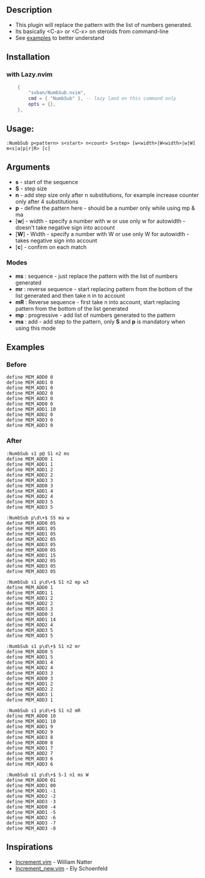 ## Description
- This plugin will replace the pattern with the list of numbers generated.
- Its basically \<C-a> or \<C-x> on steroids from command-line 
- See [examples](https://github.com/svban/NumbSub.nvim?tab=readme-ov-file#examples) to better understand

## Installation
###  with Lazy.nvim
``` lua
    {
        "svban/NumbSub.nvim",
        cmd = { "NumbSub" }, -- lazy laod on this command only
        opts = {},
    },
```

## Usage: 
``` vim
:NumbSub p<pattern> s<start> n<count> S<step> [w<width>|W<width>|w|W] m<s|a|p|r|R> [c]
```

## Arguments
- **s** - start of the sequence
- **S** - step size
- **n** - add step size only after n substitutions, for example increase counter only after 4 substitutions
- **p** - define the pattern here - should be a number only while using mp & ma
- [**w**] - width - specify a number with w<width> or use only w for autowidth - doesn't take negative sign into account
- [**W**] - Width - specify a number with W<width> or use only W for autowidth - takes negative sign into account
- [**c**] - confirm on each match
### Modes
- **ms** : sequence - just replace the pattern with the list of numbers generated
- **mr** : reverse sequence - start replacing pattern from the bottom of the list generated and then take n in to account
- **mR** : Reverse sequence - first take n into account, start replacing pattern from the bottom of the list generated
- **mp** : progressive - add list of numbers generated to the pattern
- **ma** : add - add step to the pattern, only **S** and **p** is mandatory when using this mode

## Examples

### Before
``` vim
define MEM_ADD0 0
define MEM_ADD1 0
define MEM_ADD1 0
define MEM_ADD2 0
define MEM_ADD3 0
define MEM_ADD0 0
define MEM_ADD1 10
define MEM_ADD2 0
define MEM_ADD3 0
define MEM_ADD3 0
```

### After
``` vim
:NumbSub s1 p@ S1 n2 ms
define MEM_ADD0 1
define MEM_ADD1 1
define MEM_ADD1 2
define MEM_ADD2 2
define MEM_ADD3 3
define MEM_ADD0 3
define MEM_ADD1 4
define MEM_ADD2 4
define MEM_ADD3 5
define MEM_ADD3 5
```

``` vim
:NumbSub p\d\+$ S5 ma w
define MEM_ADD0 05
define MEM_ADD1 05
define MEM_ADD1 05
define MEM_ADD2 05
define MEM_ADD3 05
define MEM_ADD0 05
define MEM_ADD1 15
define MEM_ADD2 05
define MEM_ADD3 05
define MEM_ADD3 05
```

``` vim
:NumbSub s1 p\d\+$ S1 n2 mp w3
define MEM_ADD0 1
define MEM_ADD1 1
define MEM_ADD1 2
define MEM_ADD2 2
define MEM_ADD3 3
define MEM_ADD0 3
define MEM_ADD1 14
define MEM_ADD2 4
define MEM_ADD3 5
define MEM_ADD3 5
```

``` vim
:NumbSub s1 p\d\+$ S1 n2 mr
define MEM_ADD0 5
define MEM_ADD1 5
define MEM_ADD1 4
define MEM_ADD2 4
define MEM_ADD3 3
define MEM_ADD0 3
define MEM_ADD1 2
define MEM_ADD2 2
define MEM_ADD3 1
define MEM_ADD3 1
```

``` vim
:NumbSub s1 p\d\+$ S1 n2 mR
define MEM_ADD0 10
define MEM_ADD1 10
define MEM_ADD1 9
define MEM_ADD2 9
define MEM_ADD3 8
define MEM_ADD0 8
define MEM_ADD1 7
define MEM_ADD2 7
define MEM_ADD3 6
define MEM_ADD3 6
```

``` vim
:NumbSub s1 p\d\+$ S-1 n1 ms W
define MEM_ADD0 01
define MEM_ADD1 00
define MEM_ADD1 -1
define MEM_ADD2 -2
define MEM_ADD3 -3
define MEM_ADD0 -4
define MEM_ADD1 -5
define MEM_ADD2 -6
define MEM_ADD3 -7
define MEM_ADD3 -8
```

## Inspirations
- [Increment.vim](https://www.vim.org/scripts/script.php?script_id=842) - William Natter
- [Increment_new.vim](https://www.vim.org/scripts/script.php?script_id=1199) - Ely Schoenfeld
